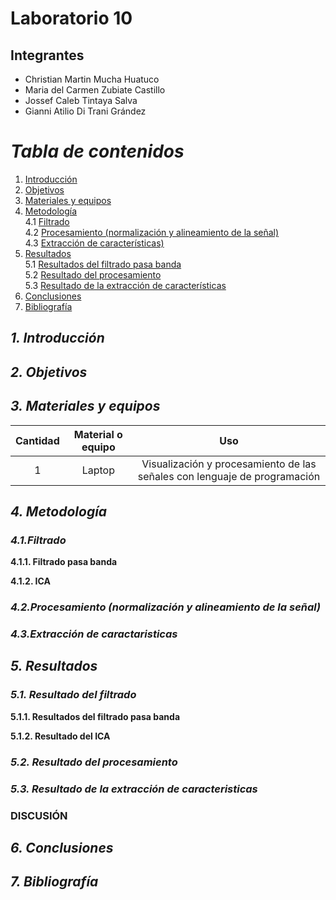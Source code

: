 
# Laboratorio 10
## Integrantes
- Christian Martin Mucha Huatuco
- Maria del Carmen Zubiate Castillo
- Jossef Caleb Tintaya Salva
- Gianni Atilio Di Trani Grández

# *Tabla de contenidos*

1. [Introducción](#id1)
2. [Objetivos](#id2)
3. [Materiales y equipos](#id3)
4. [Metodología](#id4)\
     4.1 [Filtrado](#id5)\
     4.2 [Procesamiento (normalización y alineamiento de la señal)](#id6)\
     4.3 [Extracción de características)](#id7)
6. [Resultados](#id8)\
     5.1 [Resultados del filtrado pasa banda](#id9)\
     5.2 [Resultado del procesamiento](#id10)\
     5.3 [Resultado de la extracción de características](#id11)
8. [Conclusiones](#id12)
9. [Bibliografía](#id13)
   
## *1. Introducción* <a name="id1"></a>



## *2. Objetivos* <a name="id2"></a>



## *3. Materiales y equipos* <a name="id3"></a>

| Cantidad |	Material o equipo |	Uso
|:------------:|:---------------:|:------------:|
| 1	| Laptop	| Visualización y procesamiento de las señales con lenguaje de programación

## *4. Metodología* <a name="id4"></a>

### *4.1.Filtrado* <a name="id5"></a>

**4.1.1. Filtrado pasa banda**


**4.1.2. ICA**


### *4.2.Procesamiento (normalización y alineamiento de la señal)* <a name="id6"></a>


### *4.3.Extracción de caractaristicas* <a name="id7"></a>

## *5. Resultados* <a name="id8"></a>


### *5.1. Resultado del filtrado* <a name="id9"></a>

**5.1.1. Resultados del filtrado pasa banda**


**5.1.2. Resultado del ICA**


### *5.2. Resultado del procesamiento* <a name="id10"></a>


### *5.3. Resultado de la extracción de caracteristicas* <a name="id11"></a>


### DISCUSIÓN



## *6. Conclusiones* <a name="id12"></a>


## *7. Bibliografía* <a name="id13"></a>
